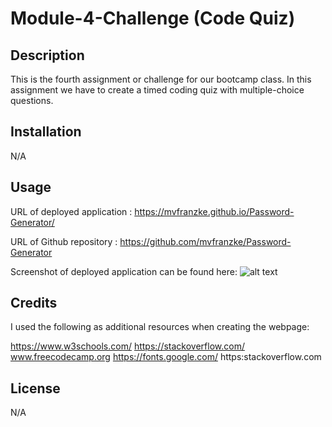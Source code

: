 # Module-4-Challenge (Code Quiz)
## Description
This is the fourth assignment or challenge for our bootcamp class. In this assignment we have to create a timed coding quiz with multiple-choice questions.
## Installation
N/A

## Usage
URL of deployed application : https://mvfranzke.github.io/Password-Generator/

URL of Github repository : https://github.com/mvfranzke/Password-Generator

Screenshot of deployed application can be found here: ![alt text](./Image/screenshot%20of%20deployed%20project.jpg)

## Credits
I used the following as additional resources when creating the webpage:

https://www.w3schools.com/ https://stackoverflow.com/
www.freecodecamp.org
https://fonts.google.com/
https:stackoverflow.com

## License
N/A
